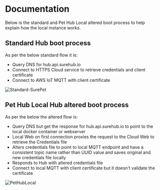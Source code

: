 # Documentation

Below is the standard and Pet Hub Local altered boot process to help explain how the local instance works.

## Standard Hub boot process

As per the below standard flow it is:
- Query DNS for hub.api.surehub.io
- Connect to HTTPS Cloud service to retrieve credentials and client certificate
- Connect to AWS IoT MQTT with client certificate 

![Standard-SurePet](http://www.plantuml.com/plantuml/proxy?cache=no&src=https://raw.githubusercontent.com/plambrechtsen/pethublocal/main/docs/SurePet.iuml)

## Pet Hub Local Hub altered boot process

As per the below the altered flow is:
- Query DNS but get the response for hub.api.surehub.io to point to the local docker container or webserver
- Local Web on first connection proxies the request to the Cloud Web to retrieve the Credentials file
- Alters credentials file to point to local MQTT endpoint and have a consistent topic name rather than UUID value and saves original and new credentials file locally
- Responds to Hub with altered credentials file
- Connect to local MQTT with client certificate but it doesn't validate the certificate

![PetHubLocal](http://www.plantuml.com/plantuml/proxy?cache=no&src=https://raw.githubusercontent.com/plambrechtsen/pethublocal/main/docs/Pethublocal.iuml)
